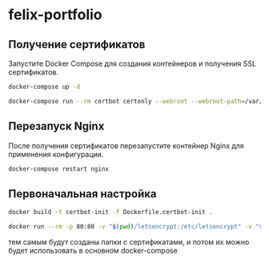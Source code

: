 # felix-portfolio

## Получение сертификатов

Запустите Docker Compose для создания контейнеров и получения SSL сертификатов.

```sh
docker-compose up -d

docker-compose run --rm certbot certonly --webroot --webroot-path=/var/www/certbot -d felix-portfolio.de
```

## Перезапуск Nginx

После получения сертификатов перезапустите контейнер Nginx для применения конфигурации.

```sh
docker-compose restart nginx
```

## Первоначальная настройка

```sh
docker build -t certbot-init -f Dockerfile.certbot-init .

docker run --rm -p 80:80 -v "$(pwd)/letsencrypt:/etc/letsencrypt" -v "$(pwd)/certbot:/var/www/certbot" certbot-init
```
тем самым будут созданы папки с сертификатами, и потом их можно будет использовать в основном docker-compose
